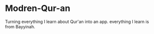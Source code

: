 # Modren-Qur-an
Turning everything I learn about Qur'an into an app. everything I learn is from Bayyinah.
